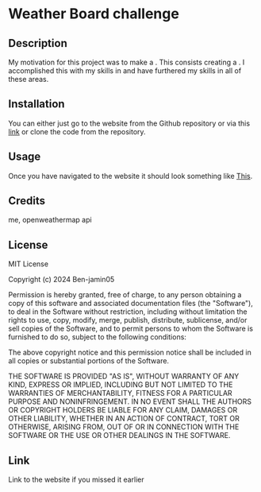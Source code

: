 # Weather Board challenge

## Description

My motivation for this project was to make a . This consists creating a . I accomplished this with my skills in   and have furthered my skills in all of these areas. 

## Installation

You can either just go to the website from the Github repository or via this [link]() or clone the code from the repository. 

## Usage

Once you have navigated to the website it should look something like [This]().  

## Credits 

me, openweathermap api

## License

MIT License

Copyright (c) 2024 Ben-jamin05

Permission is hereby granted, free of charge, to any person obtaining a copy
of this software and associated documentation files (the "Software"), to deal
in the Software without restriction, including without limitation the rights
to use, copy, modify, merge, publish, distribute, sublicense, and/or sell
copies of the Software, and to permit persons to whom the Software is
furnished to do so, subject to the following conditions:

The above copyright notice and this permission notice shall be included in all
copies or substantial portions of the Software.

THE SOFTWARE IS PROVIDED "AS IS", WITHOUT WARRANTY OF ANY KIND, EXPRESS OR
IMPLIED, INCLUDING BUT NOT LIMITED TO THE WARRANTIES OF MERCHANTABILITY,
FITNESS FOR A PARTICULAR PURPOSE AND NONINFRINGEMENT. IN NO EVENT SHALL THE
AUTHORS OR COPYRIGHT HOLDERS BE LIABLE FOR ANY CLAIM, DAMAGES OR OTHER
LIABILITY, WHETHER IN AN ACTION OF CONTRACT, TORT OR OTHERWISE, ARISING FROM,
OUT OF OR IN CONNECTION WITH THE SOFTWARE OR THE USE OR OTHER DEALINGS IN THE
SOFTWARE.



## Link

Link to the website if you missed it earlier []()